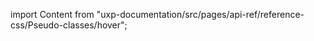 
import Content from "uxp-documentation/src/pages/api-ref/reference-css/Pseudo-classes/hover";

<Content query="product=xd"/>
